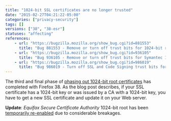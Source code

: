 ```yaml
---
title: "1024-bit SSL certificates are no longer trusted"
date: "2015-02-27T04:21:22-05:00"
categories: ["privacy-security"]
tags: []
versions: ["38", "38-esr"]
statuses: "affecting"
references:
    - url: "https://bugzilla.mozilla.org/show_bug.cgi?id=881553"
      title: "Bug 881553 - Remove or turn off trust bits for 1024-bit root certs after December 31, 2013"
    - url: "https://bugzilla.mozilla.org/show_bug.cgi?id=936105"
      title: "Bug 936105 - Remove or turn off trust bits for Symantec 1024-bit root certs"
    - url: "https://bugzilla.mozilla.org/show_bug.cgi?id=986019"
      title: "Bug 986019 - Turn off SSL and Code Signing trust bits for Equifax 1024-bit roots"
---
```

The third and final phase of [phasing out 1024-bit root certificates](https://blog.mozilla.org/security/2014/09/08/phasing-out-certificates-with-1024-bit-rsa-keys/) has completed with Firefox 38. As the blog post describes, if your SSL certificate has a 1024-bit key or was issued by a CA with a 1024-bit key, you have to get a new SSL certificate and update it on your Web server.

**Update**: *Equifax Secure Certificate Authority* 1024-bit root has been [temporarily re-enabled](https://bugzilla.mozilla.org/show_bug.cgi?id=1155279) due to considerable breakages.
